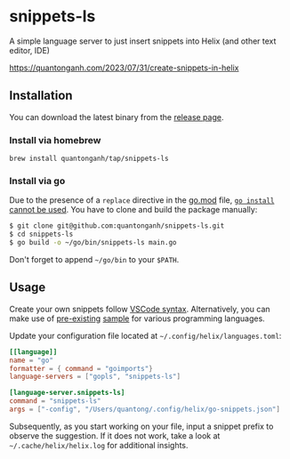 # snippets-ls
A simple language server to just insert snippets into Helix (and other text editor, IDE)

https://quantonganh.com/2023/07/31/create-snippets-in-helix

## Installation

You can download the latest binary from the [release page](https://github.com/quantonganh/snippets-ls/releases).

### Install via homebrew

```
brew install quantonganh/tap/snippets-ls
```

### Install via go

Due to the presence of a `replace` directive in the [go.mod](https://github.com/quantonganh/snippets-ls/blob/main/go.mod#L13) file, [`go install` cannot be used](https://github.com/golang/go/issues/44840). You have to clone and build the package manually:

```sh
$ git clone git@github.com:quantonganh/snippets-ls.git
$ cd snippets-ls
$ go build -o ~/go/bin/snippets-ls main.go
```

Don't forget to append `~/go/bin` to your `$PATH`.

## Usage

Create your own snippets follow [VSCode syntax](https://code.visualstudio.com/docs/editor/userdefinedsnippets#_create-your-own-snippets). Alternatively, you can make use of [pre-existing](https://github.com/microsoft/vscode-go/blob/master/snippets/go.json) [sample](https://github.com/rust-lang/vscode-rust/blob/master/snippets/rust.json) for various programming languages.

Update your configuration file located at `~/.config/helix/languages.toml`:

```toml
[[language]]
name = "go"
formatter = { command = "goimports"}
language-servers = ["gopls", "snippets-ls"]

[language-server.snippets-ls]
command = "snippets-ls"
args = ["-config", "/Users/quantong/.config/helix/go-snippets.json"]
```

Subsequently, as you start working on your file, input a snippet prefix to observe the suggestion.
If it does not work, take a look at `~/.cache/helix/helix.log` for additional insights.
